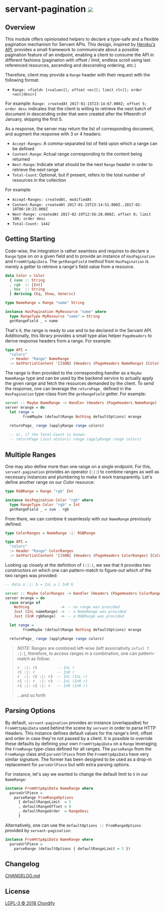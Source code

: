 # servant-pagination [![](https://img.shields.io/hackage/v/servant-pagination.svg)](https://hackage.haskell.org/package/servant-pagination)

## Overview

This module offers opinionated helpers to declare a type-safe and a flexible pagination
mechanism for Servant APIs. This design, inspired by [Heroku's API](https://devcenter.heroku.com/articles/platform-api-reference#ranges),
provides a small framework to communicate about a possible pagination feature of an endpoint,
enabling a client to consume the API in different fashions (pagination with offset / limit,
endless scroll using last referenced resources, ascending and descending ordering, etc.)

Therefore, client may provide a `Range` header with their request with the following format:

- `Range: <field> [<value>][; offset <o>][; limit <l>][; order <asc|desc>]`

For example: `Range: createdAt 2017-01-15T23:14:67.000Z; offset 5; order desc` indicates that
the client is willing to retrieve the next batch of document in descending order that were
created after the fifteenth of January, skipping the first 5.

As a response, the server may return the list of corresponding document, and augment the
response with 3 or 4 headers:

- `Accept-Ranges`: A comma-separated list of field upon which a range can be defined
- `Content-Range`: Actual range corresponding to the content being returned
- `Next-Range`: Indicate what should be the next `Range` header in order to retrieve the next range
- `Total-Count`: Optional, but if present, refers to the total number of resources in the collection

For example:

- `Accept-Ranges: createdAt, modifiedAt`
- `Content-Range: createdAt 2017-01-15T23:14:51.000Z..2017-02-18T06:10:23.000Z`
- `Next-Range: createdAt 2017-02-19T12:56:28.000Z; offset 0; limit 100; order desc`
- `Total-Count: 1442`


## Getting Starting

Code-wise, the integration is rather seamless and requires to declare a `Range` type on
on a given field and to provide an instance of `HasPagination` and `FromHttpApiData`. 
The `getRangeField` method from `HasPagination` is merely a getter to retrieve
a range's field value from a resource. 

```hs
data Color = Color
  { name :: String
  , rgb  :: [Int]
  , hex  :: String
  } deriving (Eq, Show, Generic)

type NameRange = Range "name" String

instance HasPagination MyResource "name" where
  type RangeType MyResource "name" = String
  getRangeField _ = name
```

That's it, the range is ready to use and to be declared in the Servant API. Additionally,
this library provides a small type alias helper `PageHeaders` to derive response headers from
a range. For example:

```hs
type API =
  "colors"
  :> Header "Range" NameRange
  :> GetPartialContent '[JSON] (Headers (PageHeaders NameRange) [Color])
```

The range is then provided to the corresponding handler as a `Maybe NameRange` type and can be
used by the backend service to actually apply the given range and fetch the resources demanded
by the client. To send the response, one can leverage the `returnPage_` defined in the
`HasPagination` type-class from the `getRangeField` getter. For example:

```hs
server :: Maybe NameRange -> Handler (Headers (PageHeaders NameRange) [Color])
server mrange = do
  let range =
        fromMaybe (defaultRange Nothing defaultOptions) mrange

  returnPage_ range (applyRange range colors)
  
  -- or, if the Total-Count is known:
  -- returnPage (Just nColors) range (applyRange range colors)
```


## Multiple Ranges

One may also define more than one range on a single endpoint. For this, `servant-pagination`
provides an operator (`:|:`) to combine ranges as well as necessary instances and plumbering 
to make it work transparently. Let's define another range on our *Color* resource:

```hs
type RGBRange = Range "rgb" Int

instance HasPagination Color "rgb" where
  type RangeType Color "rgb" = Int
  getRangeField _ = sum . rgb
```

From there, we can combine it seamlessly with our `NameRange` previously defined.

```hs
type ColorRanges = NameRange :|: RGBRange

type API =
  "colors"
  :> Header "Range" ColorRanges
  :> GetPartialContent '[JSON] (Headers (PageHeaders ColorRanges) [Color])
```

Looking up closely at the definition of `(:|:)`, we see that it provides two constructors on
which one can pattern-match to figure-out which of the two ranges was provided:

```hs
-- data a :|: b = InL a | InR b

server :: Maybe ColorRanges -> Handler (Headers (PageHeaders ColorRanges) [Color])
server mrange = do
  case mrange of
    Nothing              -> -- no range was provided
    Just (InL nameRange) -> -- a NameRange was provided
    Just (InR rgbRange)  -> -- a RGBRange was provided

  let range =
        fromMaybe (defaultRange Nothing defaultOptions) mrange

  returnPage_ range (applyRange range colors)
```

> *NOTE:* Ranges are combined left-wise (left associativity `infixl 7 :|:`), therefore, 
> to access ranges in a combination, one can pattern-match as follow:
>
> ```hs
> r  :|: r2         -- InL r        
> r1 :|: r          -- InR r      
> r  :|: r2 :|: r3  -- InL (InL r)
> r1 :|: r  :|: r3  -- InL (InR r)
> r1 :|: r2 :|: r   -- InR (InR r)
> ```
> ...and so forth


## Parsing Options

By default, `servant-pagination` provides an instance (overlappalbe) for `FromHttpApiData`
used behind the scene by `servant` in order to parse HTTP Headers. This instance defines 
default values for the range's limit, offset and order in case they're not passed by a client. 
It is possible to override these defaults by defining your own `FromHttpApiData` on a `Range`
leveraging the `FromRange` type-class defined for all ranges. The `parseRange` from the
`FromRange` class and `parseUrlPiece` from the `FromHttpApiData` have very similar signature.
The former has been designed to be used as a drop-in replacement for `parseUrlPiece` but with 
extra parsing options. 

For instance, let's say we wanted to change the default limit to `5` in our `NameRange`:

```hs
instance FromHttpApiData NameRange where
  parseUrlPiece =
    parseRange FromRangeOptions 
      { defaultRangeLimit  = 5
      , defaultRangeOffset = 0
      , defaultRangeOrder  = RangeDesc
      }
```

Alternatively, one can use the `defaultOptions :: FromRangeOptions` provided by
`servant-pagination`:


```hs
instance FromHttpApiData NameRange where
  parseUrlPiece =
    parseRange (defaultOptions { defaultRangeLimit = 5 })
```

## Changelog

[CHANGELOG.md](CHANGELOG.md)


## License

[LGPL-3 © 2018 Chordify](LICENSE)

